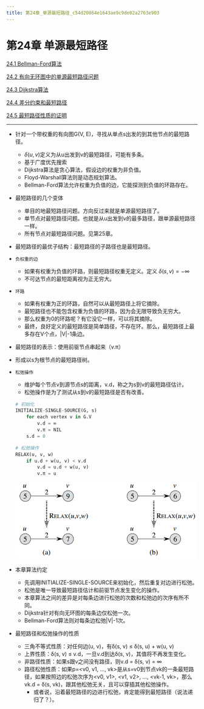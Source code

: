 ```yaml
---
title: 第24章_单源最短路径_c54d20864e1643ae9c9de02a2763e903
---
```


# 第24章 单源最短路径

[24.1 Bellman-Ford算法](第24章_单源最短路径/24%201%20Bellman-Ford算法%20ec43cf2ed31a405aaf4916869d59b717.md)

[24.2 有向无环图中的单源最短路径问题](第24章_单源最短路径/24%202%20有向无环图中的单源最短路径问题%20b86c22b3f6d74d8ea243ac494c9b92d9.md)

[24.3 Dijkstra算法](第24章_单源最短路径/24%203%20Dijkstra算法%20dab7b6ba93a345a7aeca7d2953831e83.md)

[24.4 差分约束和最短路径](第24章_单源最短路径/24%204%20差分约束和最短路径%20c9d8d207c01f4de2b3f3738b52329c13.md)

[24.5 最短路径性质的证明](第24章_单源最短路径/24%205%20最短路径性质的证明%208ea54696ddfb432fa17fec7ae4d56269.md)

---

- 针对一个带权重的有向图G(V, E)，寻找从单点s出发的到其他节点的最短路径。
    - $δ(u, v)$定义为从u出发到v的最短路径，可能有多条。
    - 基于广度优先搜索
    - Dijkstra算法是贪心算法，假设边的权重为非负值。
    - Floyd-Warshall算法则是动态规划算法。
    - Bellman-Ford算法允许权重为负值的边，它能探测到负值的环路存在。
- 最短路径的几个变体
    - 单目的地最短路径问题。方向反过来就是单源最短路径了。
    - 单节点对最短路径问题。也就是从u出发到v的最多路径，跟单源最短路径一样。
    - 所有节点对最短路径问题。见第25章。
- 最短路径的最优子结构：最短路径的子路径也是最短路径。
- `负权重的边`
    - 如果有权重为负值的环路，则最短路径权重无定义。定义 $δ(s, v) = -∞$
    - 不可达节点的最短距离视为正无穷大。
- `环路`
    - 如果有权重为正的环路，自然可以从最短路径上将它摘除。
    - 最短路径也不能包含权重为负值的环路，因为会无限导致负无穷大。
    - 那么权重为0的环路呢？有它没它一样，可以将其摘除。
    - 最终，良好定义的最短路径是简单路径，不存在环。那么，最短路径上最多存在V个点，|V|-1条边。
- 最短路径的表示：使用前驱节点串起来（v.π）
- 形成以s为根节点的最短路径树。
- `松弛操作`
    - 维护每个节点v到源节点s的距离，v.d，称之为s到v的最短路径估计。
    - 松弛操作是为了测试从s到v的最短路径是否有改善。
    
    ```python
    # 初始化
    INITIALIZE-SINGLE-SOURCE(G, s)
    	for each vertex v in G.V
    		v.d = ∞
    		v.π = NIL
    	s.d = 0
    ```
    
    ```python
    # 松弛操作
    RELAX(u, v, w)
    	if u.d + w(u, v) < v.d
    		v.d = u.d + w(u, v)
    		v.π = u
    ```
    
    ![2022-05-02_11-24-08](assets/2022-05-02_11-24-08.png)
    
- 本章算法约定
    - 先调用INITIALIZE-SINGLE-SOURCE来初始化，然后重复对边进行松弛。
    - 松弛是唯一导致最短路径估计和前驱节点发生变化的操作。
    - 本章算法之间的差异是对每条边进行松弛的次数和松弛边的次序有所不同。
    - Dijkstra针对有向无环图的每条边仅松弛一次。
    - Bellman-Ford算法则对每条边松弛|V|-1次。
- 最短路径和松弛操作的性质
    - 三角不等式性质：对任何边(u, v)，有δ(s, v) ≤ δ(s, u) + w(u, v)
    - 上界性质：δ(s, v) ≤ v.d，一旦v.d到达δ(s, v)，其值将不再发生变化。
    - 非路径性质：如果s跟v之间没有路径，则v.d = δ(s, v) = ∞
    - 路径松弛性质：如果p=<v0, v1, ..., vk>是从s=v0到节点vk的一条最短路径，如果按照边的松弛次序为<v0, v1>, <v1, v2>, ..., <vk-1, vk>，那么vk.d = δ(s, vk)，跟其他松弛无关，且可以穿插其他松弛操作。
        - 或者说，沿着最短路径的边进行松弛，肯定能得到最短路径（说法递归了？）。
